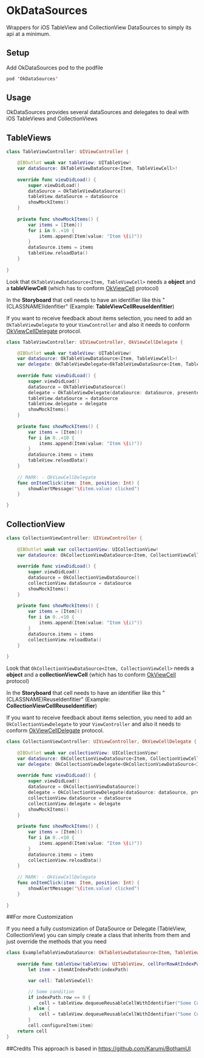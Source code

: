 # OkDataSources
Wrappers for iOS TableView and CollectionView DataSources to simply its api at a minimum.

## Setup
Add OkDataSources pod to the podfile

```swift
pod 'OkDataSources'
```

## Usage

OkDataSources provides several dataSources and delegates to deal with iOS TableViews and CollectionViews

## TableViews
```swift
class TableViewController: UIViewController {

    @IBOutlet weak var tableView: UITableView!
    var dataSource: OkTableViewDataSource<Item, TableViewCell>!
    
    override func viewDidLoad() {
        super.viewDidLoad()
        dataSource = OkTableViewDataSource()
        tableView.dataSource = dataSource
        showMockItems()
    }
    
    private func showMockItems() {
        var items = [Item]()
        for i in 0..<10 {
            items.append(Item(value: "Item \(i)"))
        }
        dataSource.items = items
        tableView.reloadData()
    }
    
}


```

Look that `OkTableViewDataSource<Item, TableViewCell>` needs a **object** and  a **tableViewCell** (which has to conform [OkViewCell](OkViewCell) protocol)

In the **Storyboard** that cell needs to have an identifier like this "\(CLASSNAME)Idenfitier" (Example: **TableViewCellReuseIdenfitier**)

If you want to receive feedback about items selection, you need to add an `OkTableViewDelegate` to your `ViewController` and also it needs to conform [OkViewCellDelegate](OkViewCellDelegate) protocol.  

```swift
class TableViewController: UIViewController, OkViewCellDelegate {

    @IBOutlet weak var tableView: UITableView!
    var dataSource: OkTableViewDataSource<Item, TableViewCell>!
    var delegate: OkTableViewDelegate<OkTableViewDataSource<Item, TableViewCell>, TableViewController>!
    
    override func viewDidLoad() {
        super.viewDidLoad()
        dataSource = OkTableViewDataSource()
        delegate = OkTableViewDelegate(dataSource: dataSource, presenter: self)
        tableView.dataSource = dataSource
        tableView.delegate = delegate
        showMockItems()
    }
    
    private func showMockItems() {
        var items = [Item]()
        for i in 0..<10 {
            items.append(Item(value: "Item \(i)"))
        }
        dataSource.items = items
        tableView.reloadData()
    }
    
    // MARK: - OkViewCellDelegate
    func onItemClick(item: Item, position: Int) {
        showAlertMessage("\(item.value) clicked")
    }

}

```

## CollectionView

```swift
class CollectionViewController: UIViewController {
    
    @IBOutlet weak var collectionView: UICollectionView!
    var dataSource: OkCollectionViewDataSource<Item, CollectionViewCell>!
    
    override func viewDidLoad() {
        super.viewDidLoad()
        dataSource = OkCollectionViewDataSource()
        collectionView.dataSource = dataSource
        showMockItems()
    }
    
    private func showMockItems() {
        var items = [Item]()
        for i in 0..<10 {
            items.append(Item(value: "Item \(i)"))
        }
        dataSource.items = items
        collectionView.reloadData()
    }
    
}
```

Look that `OkCollectionViewDataSource<Item, CollectionViewCell>` needs a **object** and  a **collectionViewCell** (which has to conform [OkViewCell](OkViewCell) protocol)

In the **Storyboard** that cell needs to have an identifier like this "\(CLASSNAME)ReuseIdenfitier" (Example: **CollectionViewCellReuseIdentifier**)

If you want to receive feedback about items selection, you need to add an `OkCollectionViewDelegate` to your `ViewController` and also it needs to conform [OkViewCellDelegate](OkViewCellDelegate) protocol.  

```swift
class CollectionViewController: UIViewController, OkViewCellDelegate {
    
    @IBOutlet weak var collectionView: UICollectionView!
    var dataSource: OkCollectionViewDataSource<Item, CollectionViewCell>!
    var delegate: OkCollectionViewDelegate<OkCollectionViewDataSource<Item, CollectionViewCell>, CollectionViewController>!
    
    override func viewDidLoad() {
        super.viewDidLoad()
        dataSource = OkCollectionViewDataSource()
        delegate = OkCollectionViewDelegate(dataSource: dataSource, presenter: self)
        collectionView.dataSource = dataSource
        collectionView.delegate = delegate
        showMockItems()
    }
    
    private func showMockItems() {
        var items = [Item]()
        for i in 0..<10 {
            items.append(Item(value: "Item \(i)"))
        }
        dataSource.items = items
        collectionView.reloadData()
    }
    
    // MARK: - OkViewCellDelegate
    func onItemClick(item: Item, position: Int) {
        showAlertMessage("\(item.value) clicked")
    }
    
}

```

##For more Customization

If you need a fully customization of  DataSource or Delegate (TableView, CollectionView) you can simply create a class that inherits from them and just override the methods that you need

```swift
class ExampleTableViewDataSource: OkTableViewDataSource<Item, TableViewCell> {
    
    override func tableView(tableView: UITableView, cellForRowAtIndexPath indexPath: NSIndexPath) -> UITableViewCell {
        let item = itemAtIndexPath(indexPath)

        var cell: TableViewCell!

        // Some condition        
        if indexPath.row == 0 {
            cell = tableView.dequeueReusableCellWithIdentifier("Some Custom Identifier 1", forIndexPath: indexPath) as! TableViewCell
        } else {
            cell = tableView.dequeueReusableCellWithIdentifier("Some Custom Identifier 2", forIndexPath: indexPath) as! TableViewCell
        }
        cell.configureItem(item)
    return cell
}
```

##Credits
This approach is based in https://github.com/Karumi/BothamUI
